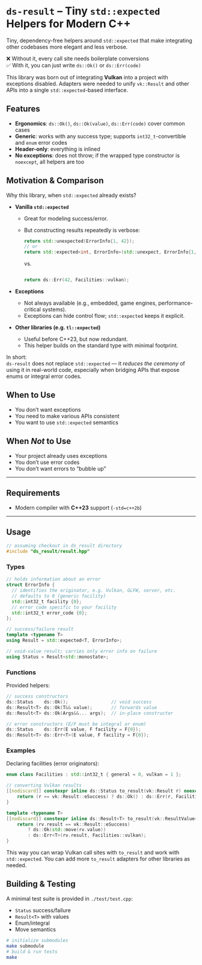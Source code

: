 # `ds-result` – Tiny `std::expected` Helpers for Modern C++

Tiny, dependency-free helpers around `std::expected` that make integrating other
codebases more elegant and less verbose.

❌ Without it, every call site needs boilerplate conversions  
✅ With it, you can just write `ds::Ok()` or `ds::Err(code)`

This library was born out of integrating **Vulkan** into a project
with exceptions disabled. Adapters were needed to unify `vk::Result` and
other APIs into a single `std::expected`-based interface.

## Features

- **Ergonomics**: `ds::Ok()`, `ds::Ok(value)`, `ds::Err(code)` cover common cases
- **Generic**: works with any success type; supports `int32_t`-convertible and `enum` error codes
- **Header-only**: everything is inlined
- **No exceptions**: does not throw; if the wrapped type constructor is `noexcept`, all helpers are too

## Motivation & Comparison

Why this library, when `std::expected` already exists?

- **Vanilla `std::expected`**

  - Great for modeling success/error.
  - But constructing results repeatedly is verbose:

    ```cpp
    return std::unexpected(ErrorInfo{1, 42});
    // or
    return std::expected<int, ErrorInfo>(std::unexpect, ErrorInfo{1, 42});
    ```

    vs.

    ```cpp

    return ds::Err(42, Facilities::vulkan);
    ```

- **Exceptions**

  - Not always available (e.g., embedded, game engines, performance-critical systems).
  - Exceptions can hide control flow; `std::expected` keeps it explicit.

- **Other libraries (e.g. `tl::expected`)**
  - Useful before C++23, but now redundant.
  - This helper builds on the standard type with minimal footprint.

In short:  
`ds-result` does not replace `std::expected` — it _reduces the ceremony_ of using it in real-world code, especially when bridging APIs that expose enums or integral error codes.

## When to Use

- You don’t want exceptions
- You need to make various APIs consistent
- You want to use `std::expected` semantics

## When _Not_ to Use

- Your project already uses exceptions
- You don’t use error codes
- You don’t want errors to “bubble up”

---

## Requirements

- Modern compiler with **C++23** support (`-std=c++2b`)

---

## Usage

```cpp
// assuming checkout in ds_result directory
#include "ds_result/result.hpp"
```

### Types

```cpp
// holds information about an error
struct ErrorInfo {
  // identifies the originator, e.g. Vulkan, GLFW, server, etc.
  // defaults to 0 (generic facility)
  std::int32_t facility {0};
  // error code specific to your facility
  std::int32_t error_code {0};
};

// success/failure result
template <typename T>
using Result = std::expected<T, ErrorInfo>;

// void-value result; carries only error info on failure
using Status = Result<std::monostate>;
```

### Functions

Provided helpers:

```cpp
// success constructors
ds::Status    ds::Ok();                // void success
ds::Result<T> ds::Ok(T&& value);       // forwards value
ds::Result<T> ds::Ok(Args&&... args);  // in-place constructor

// error constructors (E/F must be integral or enum)
ds::Status    ds::Err(E value, F facility = F{0});
ds::Result<T> ds::Err<T>(E value, F facility = F{0});
```

### Examples

Declaring facilities (error originators):

```cpp
enum class Facilities : std::int32_t { general = 0, vulkan = 1 };

// converting Vulkan results
[[nodiscard]] constexpr inline ds::Status to_result(vk::Result r) noexcept {
    return (r == vk::Result::eSuccess) ? ds::Ok() : ds::Err(r, Facilities::vulkan);
}

template <typename T>
[[nodiscard]] constexpr inline ds::Result<T> to_result(vk::ResultValue<T>&& rv) noexcept {
    return (rv.result == vk::Result::eSuccess)
        ? ds::Ok(std::move(rv.value))
        : ds::Err<T>(rv.result, Facilities::vulkan);
}

```

This way you can wrap Vulkan call sites with `to_result` and work with `std::expected`.
You can add more `to_result` adapters for other libraries as needed.

## Building & Testing

A minimal test suite is provided in `./test/test.cpp`:

- `Status` success/failure
- `Result<T>` with values
- Enum/integral
- Move semantics

```sh
# initialize submodules
make submodule
# build & run tests
make
```
